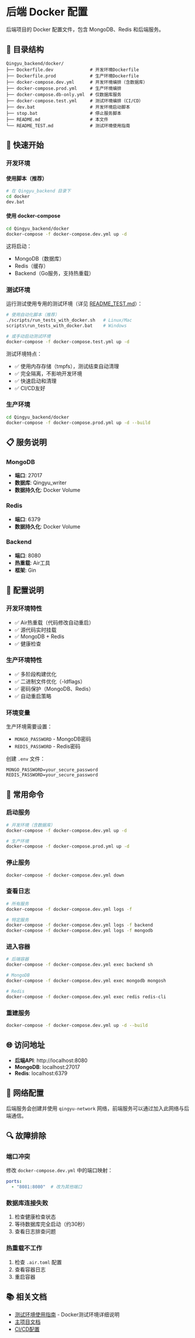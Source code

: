 # 后端 Docker 配置

后端项目的 Docker 配置文件，包含 MongoDB、Redis 和后端服务。

## 📁 目录结构

```
Qingyu_backend/docker/
├── Dockerfile.dev              # 开发环境Dockerfile
├── Dockerfile.prod             # 生产环境Dockerfile
├── docker-compose.dev.yml      # 开发环境编排（含数据库）
├── docker-compose.prod.yml     # 生产环境编排
├── docker-compose.db-only.yml  # 仅数据库服务
├── docker-compose.test.yml     # 测试环境编排（CI/CD）
├── dev.bat                     # 开发环境启动脚本
├── stop.bat                    # 停止服务脚本
├── README.md                   # 本文件
└── README_TEST.md              # 测试环境使用指南
```

## 🚀 快速开始

### 开发环境

#### 使用脚本（推荐）
```bash
# 在 Qingyu_backend 目录下
cd docker
dev.bat
```

#### 使用 docker-compose
```bash
cd Qingyu_backend/docker
docker-compose -f docker-compose.dev.yml up -d
```

这将启动：
- MongoDB（数据库）
- Redis（缓存）
- Backend（Go服务，支持热重载）

### 测试环境

运行测试使用专用的测试环境（详见 [README_TEST.md](README_TEST.md)）：

```bash
# 使用自动化脚本（推荐）
./scripts/run_tests_with_docker.sh   # Linux/Mac
scripts\run_tests_with_docker.bat    # Windows

# 或手动启动测试环境
docker-compose -f docker-compose.test.yml up -d
```

测试环境特点：
- ✅ 使用内存存储（tmpfs），测试结束自动清理
- ✅ 完全隔离，不影响开发环境
- ✅ 快速启动和清理
- ✅ CI/CD友好

### 生产环境

```bash
cd Qingyu_backend/docker
docker-compose -f docker-compose.prod.yml up -d --build
```

## 📋 服务说明

### MongoDB
- **端口**: 27017
- **数据库**: Qingyu_writer
- **数据持久化**: Docker Volume

### Redis
- **端口**: 6379
- **数据持久化**: Docker Volume

### Backend
- **端口**: 8080
- **热重载**: Air工具
- **框架**: Gin

## 🔧 配置说明

### 开发环境特性
- ✅ Air热重载（代码修改自动重启）
- ✅ 源代码实时挂载
- ✅ MongoDB + Redis
- ✅ 健康检查

### 生产环境特性
- ✅ 多阶段构建优化
- ✅ 二进制文件优化（-ldflags）
- ✅ 密码保护（MongoDB、Redis）
- ✅ 自动重启策略

### 环境变量

生产环境需要设置：
- `MONGO_PASSWORD` - MongoDB密码
- `REDIS_PASSWORD` - Redis密码

创建 `.env` 文件：
```env
MONGO_PASSWORD=your_secure_password
REDIS_PASSWORD=your_secure_password
```

## 📝 常用命令

### 启动服务
```bash
# 开发环境（含数据库）
docker-compose -f docker-compose.dev.yml up -d

# 生产环境
docker-compose -f docker-compose.prod.yml up -d
```

### 停止服务
```bash
docker-compose -f docker-compose.dev.yml down
```

### 查看日志
```bash
# 所有服务
docker-compose -f docker-compose.dev.yml logs -f

# 特定服务
docker-compose -f docker-compose.dev.yml logs -f backend
docker-compose -f docker-compose.dev.yml logs -f mongodb
```

### 进入容器
```bash
# 后端容器
docker-compose -f docker-compose.dev.yml exec backend sh

# MongoDB
docker-compose -f docker-compose.dev.yml exec mongodb mongosh

# Redis
docker-compose -f docker-compose.dev.yml exec redis redis-cli
```

### 重建服务
```bash
docker-compose -f docker-compose.dev.yml up -d --build
```

## 🌐 访问地址

- **后端API**: http://localhost:8080
- **MongoDB**: localhost:27017
- **Redis**: localhost:6379

## 🔗 网络配置

后端服务会创建并使用 `qingyu-network` 网络，前端服务可以通过加入此网络与后端通信。

## 🔍 故障排除

### 端口冲突
修改 `docker-compose.dev.yml` 中的端口映射：
```yaml
ports:
  - "8081:8080"  # 改为其他端口
```

### 数据库连接失败
1. 检查健康检查状态
2. 等待数据库完全启动（约30秒）
3. 查看日志排查问题

### 热重载不工作
1. 检查 `.air.toml` 配置
2. 查看容器日志
3. 重启容器

## 📚 相关文档

- [测试环境使用指南](README_TEST.md) - Docker测试环境详细说明
- [主项目文档](../README.md)
- [CI/CD配置](../.github/workflows/ci.yml)
